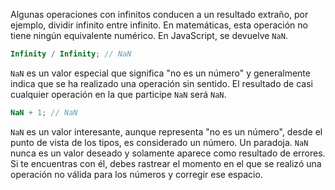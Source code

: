 Algunas operaciones con infinitos conducen a un resultado extraño, por ejemplo, dividir infinito entre infinito. En matemáticas, esta operación no tiene ningún equivalente numérico. En JavaScript, se devuelve `NaN`.

```javascript
Infinity / Infinity; // NaN
```

`NaN` es un valor especial que significa "no es un número" y generalmente indica que se ha realizado una operación sin sentido. El resultado de casi cualquier operación en la que participe `NaN` será `NaN`.

```javascript
NaN + 1; // NaN
```

`NaN` es un valor interesante, aunque representa "no es un número", desde el punto de vista de los tipos, es considerado un número. Un paradoja. `NaN` nunca es un valor deseado y solamente aparece como resultado de errores. Si te encuentras con él, debes rastrear el momento en el que se realizó una operación no válida para los números y corregir ese espacio.
